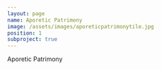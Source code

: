 ```yaml
---
layout: page
name: Aporetic Patrimony
image: /assets/images/aporeticpatrimonytile.jpg
position: 1
subproject: true
---
```


Aporetic Patrimony
